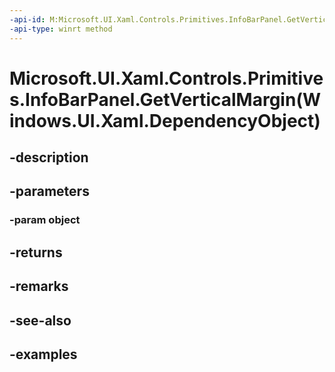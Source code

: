 ```yaml
---
-api-id: M:Microsoft.UI.Xaml.Controls.Primitives.InfoBarPanel.GetVerticalMargin(Windows.UI.Xaml.DependencyObject)
-api-type: winrt method
---
```


# Microsoft.UI.Xaml.Controls.Primitives.InfoBarPanel.GetVerticalMargin(Windows.UI.Xaml.DependencyObject)

<!--
public static Windows.UI.Xaml.Thickness GetVerticalMargin (Windows.UI.Xaml.DependencyObject object);
-->


## -description

## -parameters

### -param object

## -returns

## -remarks

## -see-also

## -examples


